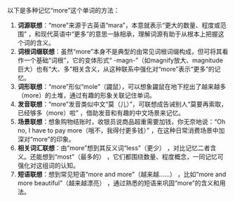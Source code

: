 以下是多种记忆“more”这个单词的方法：
1. **词源联想**：“more”来源于古英语“mara”，本意就表示“更大的数量、程度或范围” ，和现代英语中“更多”的意思一脉相承，理解词源有助于从根本上把握这个词的含义。
2. **词根词缀联想**：虽然“more”本身不是典型的由常见词根词缀构成，但可将其看作一个基础“词根”，它的变体形式“ -magn-”（如magnify放大、magnitude巨大）也有“大、多”相关含义，从这种联系中强化对“more”表示“更多”的记忆。
3. **词形联想**：“more”形似“mole”（鼹鼠），可以想象鼹鼠在地下挖出了越来越多（more）的土堆，通过有趣的形象关联记住单词。
4. **发音联想**：“more”发音类似中文“莫（儿）”，可联想成告诫别人“莫要再索取，已经够多（more）啦” ，借助发音和有趣的中文场景来记忆。
5. **场景联想**：想象购物结账时，收银员说商品超重需要加钱，你无奈地说：“Oh no, I have to pay more（哦不，我得付更多钱）” ，在这种日常消费场景中加深对“more”的印象。
6. **相关词汇联想**：由“more”想到其反义词“less”（更少） ，对比记忆二者含义。还能想到“most”（最多的） ，它们都围绕数量、程度概念，一同记忆可强化对这组词的认知。
7. **短语联想**：想到常见短语“more and more”（越来越……） ，比如“more and more beautiful”（越来越漂亮） ，通过熟悉的短语来巩固“more”的含义和用法。 